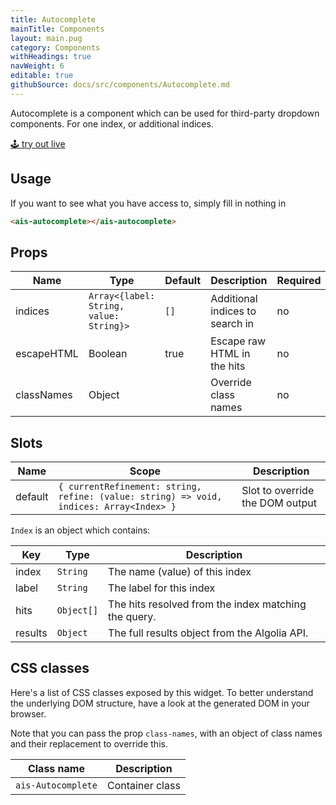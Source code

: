 ```yaml
---
title: Autocomplete
mainTitle: Components
layout: main.pug
category: Components
withHeadings: true
navWeight: 6
editable: true
githubSource: docs/src/components/Autocomplete.md
---
```


Autocomplete is a component which can be used for third-party dropdown components. For one index, or additional indices.

<a class="btn btn-static-theme" href="stories/?selectedKind=Autocomplete">🕹 try out live</a>

## Usage

If you want to see what you have access to, simply fill in nothing in 

```html
<ais-autocomplete></ais-autocomplete>
```

## Props

Name | Type | Default | Description | Required
---|---|---|---|---
indices | `Array<{label: String, value: String}>` | `[]` | Additional indices to search in | no
escapeHTML | Boolean | true | Escape raw HTML in the hits | no
classNames | Object | | Override class names | no

## Slots

Name | Scope | Description
---|---|---
default | `{ currentRefinement: string, refine: (value: string) => void, indices: Array<Index> }` | Slot to override the DOM output

`Index` is an object which contains:

Key | Type | Description
---|---|---
index | `String` | The name (value) of this index
label | `String` | The label for this index
hits | `Object[]` | The hits resolved from the index matching the query.
results | `Object` | The full results object from the Algolia API.

## CSS classes

Here's a list of CSS classes exposed by this widget. To better understand the underlying
DOM structure, have a look at the generated DOM in your browser.

Note that you can pass the prop `class-names`, with an object of class names and their replacement to override this.

Class name | Description
---|---
`ais-Autocomplete` | Container class

